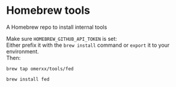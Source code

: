 # Homebrew tools

A Homebrew repo to install internal tools

Make sure `HOMEBREW_GITHUB_API_TOKEN` is set:  
Either prefix it with the `brew install` command or `export` it to your environment.  
Then:

```
brew tap omerxx/tools/fed  
  
brew install fed
```
